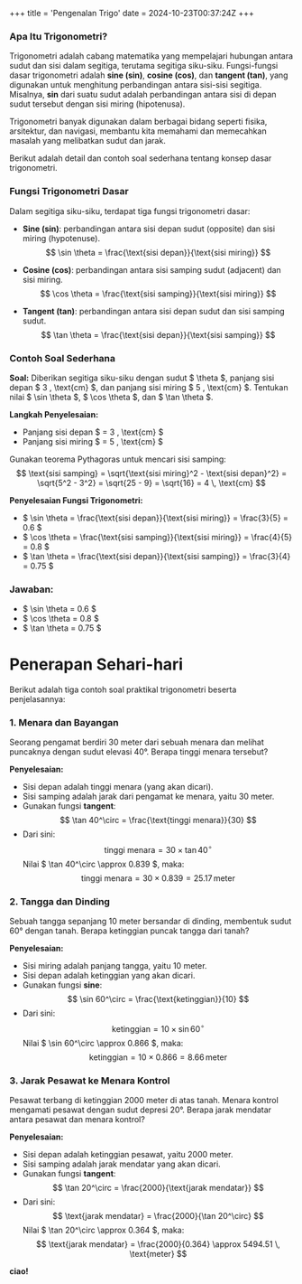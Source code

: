 +++
title = 'Pengenalan Trigo'
date = 2024-10-23T00:37:24Z
+++
### Apa Itu Trigonometri?

Trigonometri adalah cabang matematika yang mempelajari hubungan antara sudut dan sisi dalam segitiga, terutama segitiga siku-siku. Fungsi-fungsi dasar trigonometri adalah **sine (sin)**, **cosine (cos)**, dan **tangent (tan)**, yang digunakan untuk menghitung perbandingan antara sisi-sisi segitiga. Misalnya, **sin** dari suatu sudut adalah perbandingan antara sisi di depan sudut tersebut dengan sisi miring (hipotenusa). 

Trigonometri banyak digunakan dalam berbagai bidang seperti fisika, arsitektur, dan navigasi, membantu kita memahami dan memecahkan masalah yang melibatkan sudut dan jarak.

Berikut adalah detail dan contoh soal sederhana tentang konsep dasar trigonometri.

### Fungsi Trigonometri Dasar
Dalam segitiga siku-siku, terdapat tiga fungsi trigonometri dasar:
- **Sine (sin)**: perbandingan antara sisi depan sudut (opposite) dan sisi miring (hypotenuse).
  $$
  \sin \theta = \frac{\text{sisi depan}}{\text{sisi miring}}
  $$
  
- **Cosine (cos)**: perbandingan antara sisi samping sudut (adjacent) dan sisi miring.
  $$
  \cos \theta = \frac{\text{sisi samping}}{\text{sisi miring}}
  $$
  
- **Tangent (tan)**: perbandingan antara sisi depan sudut dan sisi samping sudut.
  $$
  \tan \theta = \frac{\text{sisi depan}}{\text{sisi samping}}
  $$

### Contoh Soal Sederhana

**Soal:**
Diberikan segitiga siku-siku dengan sudut $ \theta $, panjang sisi depan $ 3 \, \text{cm} $, dan panjang sisi miring $ 5 \, \text{cm} $. Tentukan nilai $ \sin \theta $, $ \cos \theta $, dan $ \tan \theta $.

**Langkah Penyelesaian:**
- Panjang sisi depan $ = 3 \, \text{cm} $
- Panjang sisi miring $ = 5 \, \text{cm} $

Gunakan teorema Pythagoras untuk mencari sisi samping:
$$
\text{sisi samping} = \sqrt{\text{sisi miring}^2 - \text{sisi depan}^2} = \sqrt{5^2 - 3^2} = \sqrt{25 - 9} = \sqrt{16} = 4 \, \text{cm}
$$

**Penyelesaian Fungsi Trigonometri:**
- $ \sin \theta = \frac{\text{sisi depan}}{\text{sisi miring}} = \frac{3}{5} = 0.6 $
- $ \cos \theta = \frac{\text{sisi samping}}{\text{sisi miring}} = \frac{4}{5} = 0.8 $
- $ \tan \theta = \frac{\text{sisi depan}}{\text{sisi samping}} = \frac{3}{4} = 0.75 $

### Jawaban:
- $ \sin \theta = 0.6 $
- $ \cos \theta = 0.8 $
- $ \tan \theta = 0.75 $

# Penerapan Sehari-hari
Berikut adalah tiga contoh soal praktikal trigonometri beserta penjelasannya:

### 1. Menara dan Bayangan
Seorang pengamat berdiri 30 meter dari sebuah menara dan melihat puncaknya dengan sudut elevasi 40°. Berapa tinggi menara tersebut?

**Penyelesaian:**
- Sisi depan adalah tinggi menara (yang akan dicari).
- Sisi samping adalah jarak dari pengamat ke menara, yaitu 30 meter.
- Gunakan fungsi **tangent**:
  $$
  \tan 40^\circ = \frac{\text{tinggi menara}}{30}
  $$
- Dari sini:
  $$
  \text{tinggi menara} = 30 \times \tan 40^\circ
  $$
  Nilai $ \tan 40^\circ \approx 0.839 $, maka:
  $$
  \text{tinggi menara} = 30 \times 0.839 = 25.17 \, \text{meter}
  $$

### 2. Tangga dan Dinding
Sebuah tangga sepanjang 10 meter bersandar di dinding, membentuk sudut 60° dengan tanah. Berapa ketinggian puncak tangga dari tanah?

**Penyelesaian:**
- Sisi miring adalah panjang tangga, yaitu 10 meter.
- Sisi depan adalah ketinggian yang akan dicari.
- Gunakan fungsi **sine**:
  $$
  \sin 60^\circ = \frac{\text{ketinggian}}{10}
  $$
- Dari sini:
  $$
  \text{ketinggian} = 10 \times \sin 60^\circ
  $$
  Nilai $ \sin 60^\circ \approx 0.866 $, maka:
  $$
  \text{ketinggian} = 10 \times 0.866 = 8.66 \, \text{meter}
  $$

### 3. Jarak Pesawat ke Menara Kontrol
Pesawat terbang di ketinggian 2000 meter di atas tanah. Menara kontrol mengamati pesawat dengan sudut depresi 20°. Berapa jarak mendatar antara pesawat dan menara kontrol?

**Penyelesaian:**
- Sisi depan adalah ketinggian pesawat, yaitu 2000 meter.
- Sisi samping adalah jarak mendatar yang akan dicari.
- Gunakan fungsi **tangent**:
  $$
  \tan 20^\circ = \frac{2000}{\text{jarak mendatar}}
  $$
- Dari sini:
  $$
  \text{jarak mendatar} = \frac{2000}{\tan 20^\circ}
  $$
  Nilai $ \tan 20^\circ \approx 0.364 $, maka:
  $$
  \text{jarak mendatar} = \frac{2000}{0.364} \approx 5494.51 \, \text{meter}
  $$

__ciao!__
